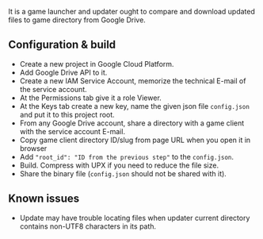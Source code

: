 It is a game launcher and updater ought to compare and download updated files to game directory from Google Drive.

## Configuration & build

- Create a new project in Google Cloud Platform.
- Add Google Drive API to it.
- Create a new IAM Service Account, memorize the technical E-mail of the service account.
- At the Permissions tab give it a role Viewer.
- At the Keys tab create a new key, name the given json file `config.json` and put it to this project root.
- From any Google Drive account, share a directory with a game client with the service account E-mail.
- Copy game client directory ID/slug from page URL when you open it in browser
- Add `"root_id": "ID from the previous step"` to the `config.json`.
- Build. Compress with UPX if you need to reduce the file size.
- Share the binary file (`config.json` should not be shared with it).

## Known issues

- Update may have trouble locating files when updater current directory contains non-UTF8 characters in its path.